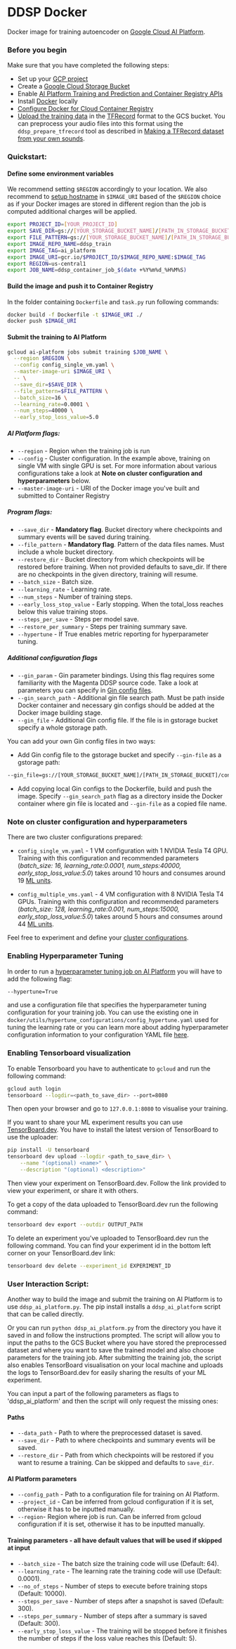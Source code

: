 # DDSP Docker

Docker image for training autoencoder on [Google Cloud AI Platform](https://cloud.google.com/ai-platform).

### Before you begin
Make sure that you have completed the following steps:
* Set up your [GCP project](https://cloud.google.com/resource-manager/docs/creating-managing-projects)
* Create a [Google Cloud Storage Bucket](https://cloud.google.com/storage/docs/creating-buckets)
* Enable [AI Platform Training and Prediction and Container Registry APIs](https://console.cloud.google.com/flows/enableapi?apiid=ml.googleapis.com,containerregistry.googleapis.com)
* Install [Docker](https://docs.docker.com/engine/install/) locally
* [Configure Docker for Cloud Container Registry](https://cloud.google.com/container-registry/docs/pushing-and-pulling)
* [Upload the training data](https://cloud.google.com/storage/docs/uploading-objects) in the [TFRecord](https://www.tensorflow.org/tutorials/load_data/tfrecord) format to the GCS bucket. You can preprocess your audio files into this format using the `ddsp_prepare_tfrecord` tool as described in [Making a TFRecord dataset from your own sounds](https://github.com/magenta/ddsp/tree/master/ddsp/training/data_preparation).

### Quickstart:

#### Define some environment variables

We recommend setting `$REGION` accordingly to your location. We also recommend to [setup hostname](https://cloud.google.com/container-registry/docs/pushing-and-pulling#tag_the_local_image_with_the_registry_name) in `$IMAGE_URI` based of the `$REGION` choice as if your Docker images are stored in different region than the job is computed additional charges will be applied.

```bash
export PROJECT_ID=[YOUR_PROJECT_ID]
export SAVE_DIR=gs://[YOUR_STORAGE_BUCKET_NAME]/[PATH_IN_STORAGE_BUCKET]
export FILE_PATTERN=gs://[YOUR_STORAGE_BUCKET_NAME]/[PATH_IN_STORAGE_BUCKET]/train.tfrecord*
export IMAGE_REPO_NAME=ddsp_train
export IMAGE_TAG=ai_platform
export IMAGE_URI=gcr.io/$PROJECT_ID/$IMAGE_REPO_NAME:$IMAGE_TAG
export REGION=us-central1
export JOB_NAME=ddsp_container_job_$(date +%Y%m%d_%H%M%S)
```
#### Build the image and push it to Container Registry
In the folder containing `Dockerfile` and `task.py` run following commands:
```bash
docker build -f Dockerfile -t $IMAGE_URI ./
docker push $IMAGE_URI
```

#### Submit the training to AI Platform
```bash
gcloud ai-platform jobs submit training $JOB_NAME \
  --region $REGION \
  --config config_single_vm.yaml \
  --master-image-uri $IMAGE_URI \
  -- \
  --save_dir=$SAVE_DIR \
  --file_pattern=$FILE_PATTERN \
  --batch_size=16 \
  --learning_rate=0.0001 \
  --num_steps=40000 \
  --early_stop_loss_value=5.0
```
##### AI Platform flags:
* `--region` - Region when the training job is run
* `--config` - Cluster configuration. In the example above, training on single VM with single GPU is set. For more information about various configurations take a look at **Note on cluster configuration and hyperparameters** below.
* `--master-image-uri` - URI of the Docker image you've built and submitted to Container Registry

##### Program flags:
* `--save_dir` - **Mandatory flag**. Bucket directory where checkpoints and summary events will be saved during training.
* `--file_pattern` - **Mandatory flag**. Pattern of the data files names. Must include a whole bucket directory.
* `--restore_dir` - Bucket directory from which checkpoints will be restored before training. When not provided defaults to save_dir. If there are no checkpoints in the given directory, training will resume.
* `--batch_size` - Batch size.
* `--learning_rate` - Learning rate.
* `--num_steps` - Number of training steps.
* `--early_loss_stop_value` - Early stopping. When the total_loss reaches below this value training stops.
* `--steps_per_save` - Steps per model save.
* `--restore_per_summary` - Steps per training summary save.
* `--hypertune` - If True enables metric reporting for hyperparameter tuning.

##### Additional configuration flags
* `--gin_param` - Gin parameter bindings. Using this flag requires some familiarity with the Magenta DDSP source code. Take a look at parameters you can specify in [Gin config files](https://github.com/magenta/ddsp/tree/master/ddsp/training/gin).
* `--gin_search_path` - Additional gin file search path. Must be path inside Docker container and necessary gin configs should be added at the Docker image building stage.
* `--gin_file` - Additional Gin config file. If the file is in gstorage bucket specify a whole gstorage path.


You can add your own Gin config files in two ways:
* Add Gin config file to the gstorage bucket and specify `--gin-file` as a gstorage path:
 ```bash
 --gin_file=gs://[YOUR_STORAGE_BUCKET_NAME]/[PATH_IN_STORAGE_BUCKET]/config_file.gin
 ```
 * Add copying local Gin configs to the Dockerfile, build and push the image. Specify `--gin_search_path` flag as a directory inside the Docker container where gin file is located and `--gin-file` as a copied file name.


### Note on cluster configuration and hyperparameters

There are two cluster configurations prepared:
* `config_single_vm.yaml` - 1 VM configuration with 1 NVIDIA Tesla T4 GPU. Training with this configuration and recommended parameters (*batch_size: 16, learning_rate:0.0001, num_steps:40000, early_stop_loss_value:5.0*) takes around 10 hours and consumes around 19 [ML units](https://cloud.google.com/ai-platform/training/pricing#ml-units).

* `config_multiple_vms.yaml` - 4 VM configuration with 8 NVIDIA Tesla T4 GPUs. Training with this configuration and recommended parameters (*batch_size: 128, learning_rate:0.001, num_steps:15000, early_stop_loss_value:5.0*) takes around 5 hours and consumes around 44 [ML units](https://cloud.google.com/ai-platform/training/pricing#ml-units).

Feel free to experiment and define your [cluster configurations](https://cloud.google.com/ai-platform/training/docs/using-gpus).

### Enabling Hyperparameter Tuning

In order to run a [hyperparameter tuning job on AI Platform](https://cloud.google.com/ai-platform/training/docs/hyperparameter-tuning-overview) you will have to add the following flag:

```bash
--hypertune=True
```
and use a configuration file that specifies the hyperparameter tuning configuration for your training job.
You can use the existing one in `docker/utils/hypertune_configurations/config_hypertune.yaml` used for tuning the learning rate or you can learn more about adding hyperparameter configuration information to your configuration YAML file [here](https://cloud.google.com/ai-platform/training/docs/using-hyperparameter-tuning#job-config).

### Enabling Tensorboard visualization

To enable Tensorboard you have to authenticate to `gcloud` and run the following command:

```bash
gcloud auth login
tensorboard --logdir=<path_to_save_dir> --port=8080
```

Then open your browser and go to `127.0.0.1:8080` to visualise your training.

If you want to share your ML experiment results you can use [TensorBoard.dev](https://tensorboard.dev/).
You have to install the latest version of TensorBoard to use the uploader:

```bash
pip install -U tensorboard
tensorboard dev upload --logdir <path_to_save_dir> \
    --name "(optional) <name>" \
    --description "(optional) <description>"
```

Then view your experiment on TensorBoard.dev. Follow the link provided to view your experiment, or share it with others.

To get a copy of the data uploaded to TensorBoard.dev run the following command:

```bash
tensorboard dev export --outdir OUTPUT_PATH
```

To delete an experiment you've uploaded to TensorBoard.dev run the following command. You can find your experiment id in the bottom left corner on your TensorBoard.dev link:

```bash
tensorboard dev delete --experiment_id EXPERIMENT_ID
```

### User Interaction Script:

Another way to build the image and submit the training on AI Platform is to use `ddsp_ai_platform.py`.
The pip install installs a `ddsp_ai_platform` script that can be called directly.

Or you can run `python ddsp_ai_platform.py` from the directory you have it saved in and follow the instructions prompted.
The script will allow you to input the paths to the GCS Bucket where you have stored the preprocessed dataset and where you want to save the trained model and also choose parameters for the training job.
After submitting the training job, the script also enables TensorBoard visualisation on your local machine and uploads the logs to TensorBoard.dev for easily sharing the results of your ML experiment.

You can input a part of the following parameters as flags to 'ddsp_ai_platform' and then the script will only request the missing ones:

#### Paths
* `--data_path` - Path to where the preprocessed dataset is saved.
* `--save_dir` - Path to where checkpoints and summary events will be saved.
* `--restore_dir` - Path from which checkpoints will be restored if you want to resume a training. Can be skipped and defaults to `save_dir`.

#### AI Platform parameters
* `--config_path` - Path to a configuration file for training on AI Platform.
* `--project_id` - Can be inferred from gcloud configuration if it is set, otherwise it has to be inputted manually.
* `--region`- Region where job is run. Can be inferred from gcloud configuration if it is set, otherwise it has to be inputted manually.

#### Training parameters - all have default values that will be used if skipped at input
* `--batch_size` - The batch size the training code will use (Default: 64).
* `--learning_rate` - The learning rate the training code will use (Default: 0.0001).
* `--no_of_steps` - Number of steps to execute before training stops (Default: 10000).
* `--steps_per_save` - Number of steps after a snapshot is saved (Default: 300).
* `--steps_per_summary` - Number of steps after a summary is saved (Default: 300).
* `--early_stop_loss_value` - The training will be stopped before it finishes the number of steps if the loss value reaches this (Default: 5).